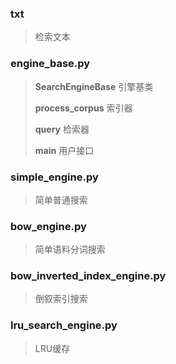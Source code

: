 ### txt
> 检索文本
### engine_base.py
> **SearchEngineBase** 引擎基类
>
> **process_corpus** 索引器
>
> **query** 检索器
>
> **main** 用户接口

### simple_engine.py
> 简单普通搜索

### bow_engine.py
> 简单语料分词搜索

### bow_inverted_index_engine.py
> 倒叙索引搜索

### lru_search_engine.py
> LRU缓存
